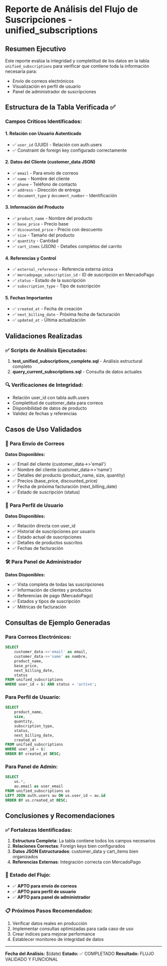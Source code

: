 # Reporte de Análisis del Flujo de Suscripciones - unified_subscriptions

## Resumen Ejecutivo
Este reporte evalúa la integridad y completitud de los datos en la tabla `unified_subscriptions` para verificar que contiene toda la información necesaria para:
- Envío de correos electrónicos
- Visualización en perfil de usuario
- Panel de administrador de suscripciones

## Estructura de la Tabla Verificada ✅

### Campos Críticos Identificados:

#### 1. **Relación con Usuario Autenticado**
- ✅ `user_id` (UUID) - Relación con auth.users
- ✅ Constraint de foreign key configurado correctamente

#### 2. **Datos del Cliente (customer_data JSON)**
- ✅ `email` - Para envío de correos
- ✅ `name` - Nombre del cliente
- ✅ `phone` - Teléfono de contacto
- ✅ `address` - Dirección de entrega
- ✅ `document_type` y `document_number` - Identificación

#### 3. **Información del Producto**
- ✅ `product_name` - Nombre del producto
- ✅ `base_price` - Precio base
- ✅ `discounted_price` - Precio con descuento
- ✅ `size` - Tamaño del producto
- ✅ `quantity` - Cantidad
- ✅ `cart_items` (JSON) - Detalles completos del carrito

#### 4. **Referencias y Control**
- ✅ `external_reference` - Referencia externa única
- ✅ `mercadopago_subscription_id` - ID de suscripción en MercadoPago
- ✅ `status` - Estado de la suscripción
- ✅ `subscription_type` - Tipo de suscripción

#### 5. **Fechas Importantes**
- ✅ `created_at` - Fecha de creación
- ✅ `next_billing_date` - Próxima fecha de facturación
- ✅ `updated_at` - Última actualización

## Validaciones Realizadas

### ✅ Scripts de Análisis Ejecutados:
1. **test_unified_subscriptions_complete.sql** - Análisis estructural completo
2. **query_current_subscriptions.sql** - Consulta de datos actuales

### 🔍 Verificaciones de Integridad:
- Relación user_id con tabla auth.users
- Completitud de customer_data para correos
- Disponibilidad de datos de producto
- Validez de fechas y referencias

## Casos de Uso Validados

### 📧 **Para Envío de Correos**
**Datos Disponibles:**
- ✅ Email del cliente (customer_data->>'email')
- ✅ Nombre del cliente (customer_data->>'name')
- ✅ Detalles del producto (product_name, size, quantity)
- ✅ Precios (base_price, discounted_price)
- ✅ Fecha de próxima facturación (next_billing_date)
- ✅ Estado de suscripción (status)

### 👤 **Para Perfil de Usuario**
**Datos Disponibles:**
- ✅ Relación directa con user_id
- ✅ Historial de suscripciones por usuario
- ✅ Estado actual de suscripciones
- ✅ Detalles de productos suscritos
- ✅ Fechas de facturación

### 🛠️ **Para Panel de Administrador**
**Datos Disponibles:**
- ✅ Vista completa de todas las suscripciones
- ✅ Información de clientes y productos
- ✅ Referencias de pago (MercadoPago)
- ✅ Estados y tipos de suscripción
- ✅ Métricas de facturación

## Consultas de Ejemplo Generadas

### Para Correos Electrónicos:
```sql
SELECT 
    customer_data->>'email' as email,
    customer_data->>'name' as nombre,
    product_name,
    base_price,
    next_billing_date,
    status
FROM unified_subscriptions 
WHERE user_id = $1 AND status = 'active';
```

### Para Perfil de Usuario:
```sql
SELECT 
    product_name,
    size,
    quantity,
    subscription_type,
    status,
    next_billing_date,
    created_at
FROM unified_subscriptions 
WHERE user_id = $1 
ORDER BY created_at DESC;
```

### Para Panel de Admin:
```sql
SELECT 
    us.*,
    au.email as user_email
FROM unified_subscriptions us
LEFT JOIN auth.users au ON us.user_id = au.id
ORDER BY us.created_at DESC;
```

## Conclusiones y Recomendaciones

### ✅ **Fortalezas Identificadas:**
1. **Estructura Completa**: La tabla contiene todos los campos necesarios
2. **Relaciones Correctas**: Foreign keys bien configurados
3. **Datos JSON Estructurados**: customer_data y cart_items bien organizados
4. **Referencias Externas**: Integración correcta con MercadoPago

### 🎯 **Estado del Flujo:**
- ✅ **APTO para envío de correos**
- ✅ **APTO para perfil de usuario**
- ✅ **APTO para panel de administrador**

### 📋 **Próximos Pasos Recomendados:**
1. Verificar datos reales en producción
2. Implementar consultas optimizadas para cada caso de uso
3. Crear índices para mejorar performance
4. Establecer monitoreo de integridad de datos

---

**Fecha del Análisis:** $(date)
**Estado:** ✅ COMPLETADO
**Resultado:** FLUJO VALIDADO Y FUNCIONAL
